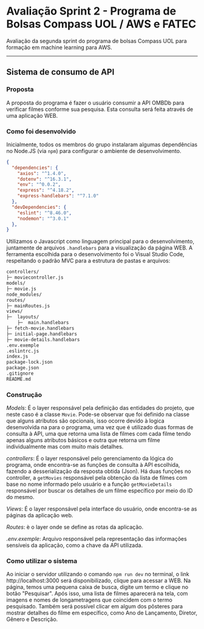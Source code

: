 # Avaliação Sprint 2 - Programa de Bolsas Compass UOL / AWS e FATEC
Avaliação da segunda sprint do programa de bolsas Compass UOL para formação em machine learning para AWS.

***

## Sistema de consumo de API

### Proposta
A proposta do programa é fazer o usuário consumir a API OMBDb para verificar filmes conforme sua pesquisa. Esta consulta será feita através de uma aplicação WEB.
### Como foi desenvolvido
Inicialmente, todos os membros do grupo instalaram algumas dependências no Node.JS (via ``npm``) para configurar o ambiente de desenvolvimento.
```json
{
  "dependencies": {
    "axios": "^1.4.0",
    "dotenv": "^16.3.1",
    "env": "^0.0.2",
    "express": "^4.18.2",
    "express-handlebars": "^7.1.0"
  },
  "devDependencies": {
    "eslint": "^8.46.0",
    "nodemon": "^3.0.1"
  },
}
```
Utilizamos o Javascript como linguagem principal para o desenvolvimento, juntamente de arquivos ``.handlebars`` para a visualização da página WEB.
A ferramenta escolhida para o desenvolvimento foi o Visual Studio Code, respeitando o padrão MVC para a estrutura de pastas e arquivos:
```bash
controllers/
├─ moviecontroller.js
models/
├─ movie.js
node_modules/
routes/
├─ mainRoutes.js
views/
├─  layouts/
    ├─  main.handlebars
├─ fetch-movie.handlebars
├─ initial-page.handlebars
├─ movie-details.handlebars
.env.exemple
.eslintrc.js
index.js
package-lock.json
package.json
.gitignore
README.md
```
### Construção

*Models*: É o layer responsável pela definição das entidades do projeto, que neste caso é a classe ``Movie``. Pode-se observar que foi definido na classe que alguns atributos são opcionais, isso ocorre devido à logica desenvolvida na para o programa, uma vez que é utilizado duas formas de consulta à API, uma que retorna uma lista de filmes com cada filme tendo apenas alguns atributos básicos e outra que retorna um filme individualmente mas com muito mais detalhes.

*controllers*: É o layer responsável pelo gerenciamento da lógica do programa, onde encontra-se as funções de consulta à API escolhida, fazendo a desserialização da resposta obtida (Json). Há duas funções no controller, a ``getMovies`` responsável pela obtenção da lista de filmes com base no nome informado pelo usuário e a função ``getMovieDetails`` responsável por buscar os detalhes de um filme específico por meio do ID do mesmo.

*Views*: É o layer responsável pela interface do usuário, onde encontra-se as páginas da aplicação web.

*Routes*: è o layer onde se define as rotas da aplicação.

*.env.exemple*: Arquivo responsável pela representação das informações sensíveis da aplicação, como a chave da API utilizada.

### Como utilizar o sistema
Ao iniciar o servidor utilizando o comando ``npm run dev`` no terminal, o link http://localhost:3000 será disponibilizado, clique para acessar a WEB.
Na página, temos uma pequena caixa de busca, digite um termo e clique no botão "Pesquisar". Após isso, uma lista de filmes aparecerá na tela, com imagens e nomes de longametragens que coincidem com o termo pesquisado.
Também será possível clicar em algum dos pôsteres para mostrar detalhes do filme em específico, como Ano de Lançamento, Diretor, Gênero e Descrição.